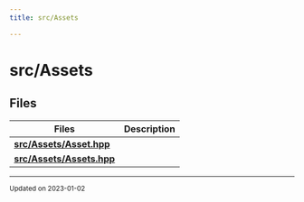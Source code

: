 ```yaml
---
title: src/Assets

---
```


# src/Assets





## Files

| Files           | Description    |
| -------------- | -------------- |
| **[src/Assets/Asset.hpp](/files/Asset_8hpp.md#file-asset.hpp)** |  |
| **[src/Assets/Assets.hpp](/files/Assets_8hpp.md#file-assets.hpp)** |  |






-------------------------------

<sub>Updated on 2023-01-02</sub>
